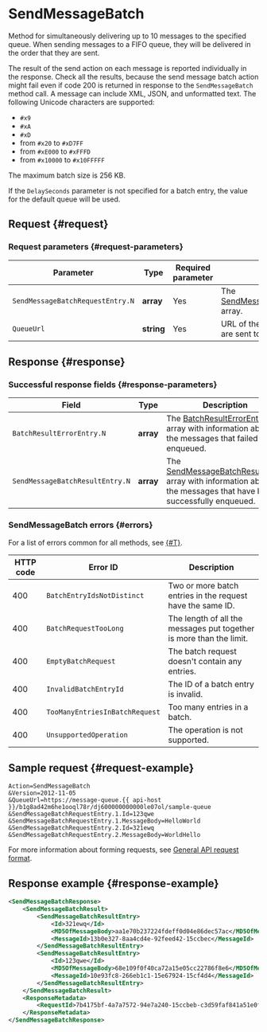 # SendMessageBatch

Method for simultaneously delivering up to 10 messages to the specified queue. When sending messages to a FIFO queue, they will be delivered in the order that they are sent.

The result of the send action on each message is reported individually in the response. Check all the results, because the send message batch action might fail even if code 200 is returned in response to the `SendMessageBatch` method call. A message can include XML, JSON, and unformatted text. The following Unicode characters are supported:

* `#x9`
* `#xA`
* `#xD`
* from `#x20` to `#xD7FF`
* from `#xE000` to `#xFFFD`
* from `#x10000` to `#x10FFFFF`

The maximum batch size is 256 KB.

If the `DelaySeconds` parameter is not specified for a batch entry, the value for the default queue will be used.

## Request {#request}

### Request parameters {#request-parameters}

| Parameter | Type | Required parameter | Description |
----- | ----- | ----- | -----
| `SendMessageBatchRequestEntry.N` | **array** | Yes | The [SendMessageBatchRequestEntry](../data-types/SendMessageBatchRequestEntry.md) array. |
| `QueueUrl` | **string** | Yes | URL of the queue that messages are sent to. |

## Response {#response}

### Successful response fields {#response-parameters}

| Field | Type | Description |
----- | ----- | -----
| `BatchResultErrorEntry.N` | **array** | The [BatchResultErrorEntry](../data-types/BatchResultErrorEntry.md) array with information about the messages that failed to be enqueued. |
| `SendMessageBatchResultEntry.N` | **array** | The [SendMessageBatchResultEntry](../data-types/SendMessageBatchResultEntry.md) array with information about the messages that have been successfully enqueued. |

### SendMessageBatch errors {#errors}

For a list of errors common for all methods, see [{#T}](../common-errors.md).

| HTTP code | Error ID | Description |
----- | ----- | -----
| 400 | `BatchEntryIdsNotDistinct` | Two or more batch entries in the request have the same ID. |
| 400 | `BatchRequestTooLong` | The length of all the messages put together is more than the limit. |
| 400 | `EmptyBatchRequest` | The batch request doesn't contain any entries. |
| 400 | `InvalidBatchEntryId` | The ID of a batch entry is invalid. |
| 400 | `TooManyEntriesInBatchRequest` | Too many entries in a batch. |
| 400 | `UnsupportedOperation` | The operation is not supported. |

## Sample request {#request-example}

```
Action=SendMessageBatch
&Version=2012-11-05
&QueueUrl=https://message-queue.{{ api-host }}/b1g8ad42m6he1ooql78r/dj600000000000le07ol/sample-queue
&SendMessageBatchRequestEntry.1.Id=123qwe
&SendMessageBatchRequestEntry.1.MessageBody=HelloWorld
&SendMessageBatchRequestEntry.2.Id=321ewq
&SendMessageBatchRequestEntry.2.MessageBody=WorldHello
```

For more information about forming requests, see [General API request format](../index.md#api-request).

## Response example {#response-example}

```xml
<SendMessageBatchResponse>
    <SendMessageBatchResult>
        <SendMessageBatchResultEntry>
            <Id>321ewq</Id>
            <MD5OfMessageBody>aa1e70b237224fdeff0d04e86dec57ac</MD5OfMessageBody>
            <MessageId>13b0e327-8aa4cd4e-92feed42-15ccbec</MessageId>
        </SendMessageBatchResultEntry>
        <SendMessageBatchResultEntry>
            <Id>123qwe</Id>
            <MD5OfMessageBody>68e109f0f40ca72a15e05cc22786f8e6</MD5OfMessageBody>
            <MessageId>10e93fc8-266eb1c1-15e67924-15cf4d4</MessageId>
        </SendMessageBatchResultEntry>
    </SendMessageBatchResult>
    <ResponseMetadata>
        <RequestId>7b4175bf-4a7a7572-94e7a240-15ccbeb-c3d59faf841a51e0fd1184b1505d606a</RequestId>
    </ResponseMetadata>
</SendMessageBatchResponse>
```
